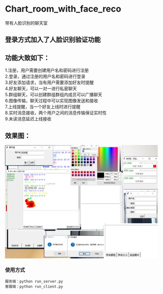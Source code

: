 # Chart_room_with_face_reco
 带有人脸识别的聊天室
 
## 登录方式加入了人脸识别验证功能
## 功能大致如下：<br />
1.注册，用户需要创建用户名和密码进行注册<br />
2.登录，通过注册的用户名和密码进行登录<br />
3.好友添加请求，当有用户需要添加好友时提醒<br />
4.好友聊天，可以一对一进行私密聊天<br />
5.群组聊天，可以创建群组群组内成员可以广播聊天<br />
6.图像传输，聊天过程中可以实现图像发送和接收<br />
7.上线提醒，当一个好友上线时进行提醒<br />
8.实时消息接收，两个用户之间的消息传输保证实时性<br />
9.未读消息延迟上线接收<br />

## 效果图：
 ![image](image/1.png) 


### 使用方式 
	服务端：python run_server.py
	客服端：python run_client.py
